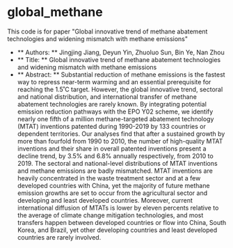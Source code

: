 # global_methane
This code is for paper "Global innovative trend of methane abatement technologies and widening mismatch with methane emissions"

- ** Authors: ** Jingjing Jiang, Deyun Yin, Zhuoluo Sun, Bin Ye, Nan Zhou
- ** Title: ** Global innovative trend of methane abatement technologies and widening mismatch with methane emissions
- ** Abstract: ** Substantial reduction of methane emissions is the fastest way to repress near-term warming and an essential prerequisite for reaching the 1.5˚C target. However, the global innovative trend, sectoral and national distribution, and international transfer of methane abatement technologies are rarely known. By integrating potential emission reduction pathways with the EPO Y02 scheme, we identify nearly one fifth of a million methane-targeted abatement technology (MTAT) inventions patented during 1990-2019 by 133 countries or dependent territories. Our analyses find that after a sustained growth by more than fourfold from 1990 to 2010, the number of high-quality MTAT inventions and their share in overall patented inventions present a decline trend, by 3.5% and 6.8% annually respectively, from 2010 to 2019. The sectoral and national-level distributions of MTAT inventions and methane emissions are badly mismatched. MTAT inventions are heavily concentrated in the waste treatment sector and at a few developed countries with China, yet the majority of future methane emission growths are set to occur from the agricultural sector and developing and least developed countries. Moreover, current international diffusion of MTATs is lower by eleven percents relative to the average of climate change mitigation technologies, and most transfers happen between developed countries or flow into China, South Korea, and Brazil, yet other developing countries and least developed countries are rarely involved. 
